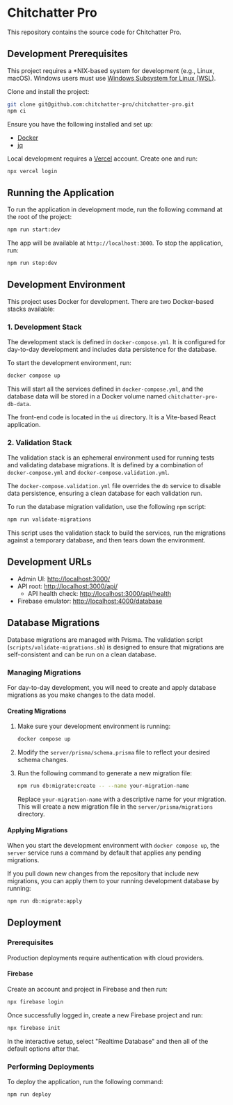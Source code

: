 # Chitchatter Pro

This repository contains the source code for Chitchatter Pro.

## Development Prerequisites

This project requires a \*NIX-based system for development (e.g., Linux, macOS). Windows users must use [Windows Subsystem for Linux (WSL)](https://learn.microsoft.com/en-us/windows/wsl/install).

Clone and install the project:

```bash
git clone git@github.com:chitchatter-pro/chitchatter-pro.git
npm ci
```

Ensure you have the following installed and set up:

- [Docker](https://www.docker.com/get-started/)
- [jq](https://jqlang.org/download/)

Local development requires a [Vercel](https://vercel.com/) account. Create one and run:

```bash
npx vercel login
```

## Running the Application

To run the application in development mode, run the following command at the root of the project:

```bash
npm run start:dev
```

The app will be available at `http://localhost:3000`. To stop the application, run:

```bash
npm run stop:dev
```

## Development Environment

This project uses Docker for development. There are two Docker-based stacks available:

### 1. Development Stack

The development stack is defined in `docker-compose.yml`. It is configured for day-to-day development and includes data persistence for the database.

To start the development environment, run:

```bash
docker compose up
```

This will start all the services defined in `docker-compose.yml`, and the database data will be stored in a Docker volume named `chitchatter-pro-db-data`.

The front-end code is located in the `ui` directory. It is a Vite-based React application.

### 2. Validation Stack

The validation stack is an ephemeral environment used for running tests and validating database migrations. It is defined by a combination of `docker-compose.yml` and `docker-compose.validation.yml`.

The `docker-compose.validation.yml` file overrides the `db` service to disable data persistence, ensuring a clean database for each validation run.

To run the database migration validation, use the following `npm` script:

```bash
npm run validate-migrations
```

This script uses the validation stack to build the services, run the migrations against a temporary database, and then tears down the environment.

## Development URLs

- Admin UI: <http://localhost:3000/>
- API root: <http://localhost:3000/api/>
  - API health check: <http://localhost:3000/api/health>
- Firebase emulator: <http://localhost:4000/database>

## Database Migrations

Database migrations are managed with Prisma. The validation script (`scripts/validate-migrations.sh`) is designed to ensure that migrations are self-consistent and can be run on a clean database.

### Managing Migrations

For day-to-day development, you will need to create and apply database migrations as you make changes to the data model.

#### Creating Migrations

1. Make sure your development environment is running:

   ```bash
   docker compose up
   ```

2. Modify the `server/prisma/schema.prisma` file to reflect your desired schema changes.

3. Run the following command to generate a new migration file:

   ```bash
   npm run db:migrate:create -- --name your-migration-name
   ```

   Replace `your-migration-name` with a descriptive name for your migration. This will create a new migration file in the `server/prisma/migrations` directory.

#### Applying Migrations

When you start the development environment with `docker compose up`, the `server` service runs a command by default that applies any pending migrations.

If you pull down new changes from the repository that include new migrations, you can apply them to your running development database by running:

```bash
npm run db:migrate:apply
```

## Deployment

### Prerequisites

Production deployments require authentication with cloud providers.

#### Firebase

Create an account and project in Firebase and then run:

```bash
npx firebase login
```

Once successfully logged in, create a new Firebase project and run:

```bash
npx firebase init
```

In the interactive setup, select "Realtime Database" and then all of the default options after that.

### Performing Deployments

To deploy the application, run the following command:

```bash
npm run deploy
```
